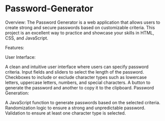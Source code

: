 # Password-Generator

Overview:
The Password Generator is a web application that allows users to create strong and secure passwords based on customizable criteria. This project is an excellent way to practice and showcase your skills in HTML, CSS, and JavaScript.

Features:

User Interface:

A clean and intuitive user interface where users can specify password criteria.
Input fields and sliders to select the length of the password.
Checkboxes to include or exclude character types such as lowercase letters, uppercase letters, numbers, and special characters.
A button to generate the password and another to copy it to the clipboard.
Password Generation:

A JavaScript function to generate passwords based on the selected criteria.
Randomization logic to ensure a strong and unpredictable password.
Validation to ensure at least one character type is selected.
